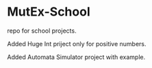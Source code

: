 # MutEx-School
repo for school projects.  

Added Huge Int priject only for positive numbers.

Added Automata Simulator project with example.
